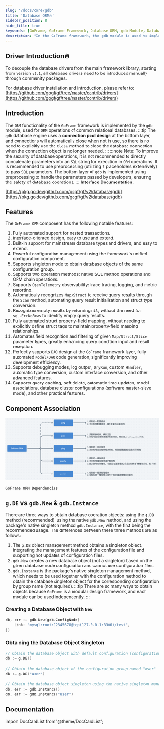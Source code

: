 ```yaml
---
slug: '/docs/core/gdb'
title: 'Database ORM🔥'
sidebar_position: 8
hide_title: true
keywords: [GoFrame, GoFrame Framework, Database ORM, gdb Module, Database Driver, Connection Pool, Preprocessing, Automation, Observability, DAO Design]
description: "In the GoFrame framework, the gdb module is used to implement ORM functionality for databases, emphasizing the design of connection pools, preprocessing SQL parameters, and automatic recognition of Map/Struct. The GoFrame ORM component supports nested transactions, interface-based design, is compatible with mainstream database drivers, and has strong configuration management and debugging features."
---
```


## Driver Introduction🔥

To decouple the database drivers from the main framework library, starting from version `v2.1`, all database drivers need to be introduced manually through community packages.

For database driver installation and introduction, please refer to: [https://github.com/gogf/gf/tree/master/contrib/drivers](https://github.com/gogf/gf/tree/master/contrib/drivers)

## Introduction

The `ORM` functionality of the `GoFrame` framework is implemented by the `gdb` module, used for `ORM` operations of common relational databases.
:::tip
The `gdb` database engine uses a **connection pool design** at the bottom layer, and connections will automatically close when not in use, so there is no need to explicitly use the `Close` method to close the database connection when the connection object is no longer needed.
:::
:::note
Note: To improve the security of database operations, it is not recommended to directly concatenate parameters into an `SQL` string for execution in `ORM` operations. It is recommended to use preprocessing (utilizing `?` placeholders extensively) to pass `SQL` parameters. The bottom layer of `gdb` is implemented using preprocessing to handle the parameters passed by developers, ensuring the safety of database operations.
:::
**Interface Documentation:**

[https://pkg.go.dev/github.com/gogf/gf/v2/database/gdb](https://pkg.go.dev/github.com/gogf/gf/v2/database/gdb)

## Features

The `GoFrame ORM` component has the following notable features:

1. Fully automated support for nested transactions.
2. Interface-oriented design, easy to use and extend.
3. Built-in support for mainstream database types and drivers, and easy to extend.
4. Powerful configuration management using the framework's unified configuration component.
5. Supports singleton mode to obtain database objects of the same configuration group.
6. Supports two operation methods: native SQL method operations and ORM chain operations.
7. Supports `OpenTelemetry` observability: trace tracing, logging, and metric reporting.
8. Automatically recognizes `Map/Struct` to receive query results through the `Scan` method, automating query result initialization and struct type conversion.
9. Recognizes empty results by returning `nil`, without the need for `sql.ErrNoRows` to identify empty query results.
10. Fully automated struct property-field mapping, without needing to explicitly define struct tags to maintain property-field mapping relationships.
11. Automates field recognition and filtering of given `Map/Struct/Slice` parameter types, greatly enhancing query condition input and result reception.
12. Perfectly supports `DAO` design at the `GoFrame` framework layer, fully automated `Model/DAO` code generation, significantly improving development efficiency.
13. Supports debugging modes, log output, `DryRun`, custom `Handler`, automatic type conversion, custom interface conversion, and other advanced features.
14. Supports query caching, soft delete, automatic time updates, model associations, database cluster configurations (software master-slave mode), and other practical features.

## Component Association

![](/markdown/cf10ab2ff4d4b341190d5e5a47692061.png)

`GoFrame ORM Dependencies`

## `g.DB` vs `gdb.New` & `gdb.Instance`

There are three ways to obtain database operation objects: using the `g.DB` method (recommended), using the native `gdb.New` method, and using the package's native singleton method `gdb.Instance`, with the first being the recommended usage. The differences between these three methods are as follows:

1. The `g.DB` object management method obtains a singleton object, integrating the management features of the configuration file and supporting hot updates of configuration files.
2. `gdb.New` creates a new database object (not a singleton) based on the given database node configuration and cannot use configuration files.
3. `gdb.Instance` is the package's native singleton management method, which needs to be used together with the configuration method to obtain the database singleton object for the corresponding configuration by group name (not required).
:::tip
There are so many ways to obtain objects because `GoFrame` is a modular design framework, and each module can be used independently.
:::
### Creating a Database Object with `New`

```go
db, err := gdb.New(gdb.ConfigNode{
    Link: "mysql:root:12345678@tcp(127.0.0.1:3306)/test",
})
```

### Obtaining the Database Object Singleton

```go
// Obtain the database object with default configuration (configuration name "default")
db := g.DB()

// Obtain the database object of the configuration group named "user"
db := g.DB("user")

// Obtain the database object singleton using the native singleton management method
db, err := gdb.Instance()
db, err := gdb.Instance("user")
```

## Documentation
import DocCardList from '@theme/DocCardList';

<DocCardList />